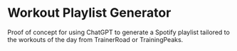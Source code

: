 # Workout Playlist Generator

Proof of concept for using ChatGPT to generate a Spotify playlist tailored to the workouts of the day from TrainerRoad or TrainingPeaks.
